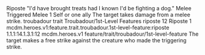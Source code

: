 <ability>
  <name>Riposte</name>
  <flavor>&quot;I&apos;d have brought treats had I known I&apos;d be fighting a dog.&quot;</flavor>
  <keywords>
    <keyword>Melee</keyword>
  </keywords>
  <type>Triggered</type>
  <distance>Melee 1</distance>
  <target>Self or one ally</target>
  <trigger>The target takes damage from a melee strike.</trigger>
  <metadata>
    <class>troubadour</class>
    <feature_type>trait</feature_type>
    <file_dpath>Troubadour/1st-Level Features</file_dpath>
    <item_id>riposte</item_id>
    <item_index>12</item_index>
    <item_name>Riposte</item_name>
    <level>1</level>
    <scc>mcdm.heroes.v1:feature.trait.troubadour.1st-level-feature:riposte</scc>
    <scdc>1.1.1:14.1.3.1:12</scdc>
    <source>mcdm.heroes.v1</source>
    <type>feature/trait/troubadour/1st-level-feature</type>
  </metadata>
  <effects>
    <effect type="mundane">The target makes a free strike against the creature who made the triggering strike.</effect>
  </effects>
</ability>

